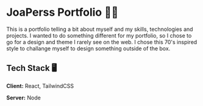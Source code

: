 # JoaPerss Portfolio 👨‍💼

This is a portfolio telling a bit about myself and my skills, technologies and projects. I wanted to do something different for my portfolio, so I chose to go for a design and theme I rarely see on the web. I chose this 70's inspired style to challange myself to design something outside of the box.


## Tech Stack 🖥

**Client:** React, TailwindCSS

**Server:** Node
